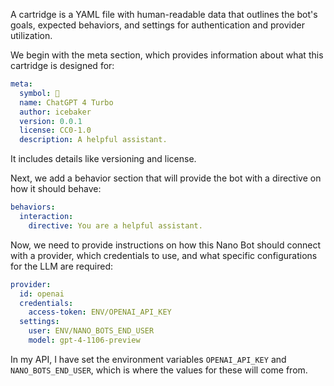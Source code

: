A cartridge is a YAML file with human-readable data that outlines the bot's goals, expected behaviors, and settings for authentication and provider utilization.

We begin with the meta section, which provides information about what this cartridge is designed for:

```yaml
meta:
  symbol: 🤖
  name: ChatGPT 4 Turbo
  author: icebaker
  version: 0.0.1
  license: CC0-1.0
  description: A helpful assistant.
```

It includes details like versioning and license.

Next, we add a behavior section that will provide the bot with a directive on how it should behave:

```yaml
behaviors:
  interaction:
    directive: You are a helpful assistant.
```

Now, we need to provide instructions on how this Nano Bot should connect with a provider, which credentials to use, and what specific configurations for the LLM are required:

```yaml
provider:
  id: openai
  credentials:
    access-token: ENV/OPENAI_API_KEY
  settings:
    user: ENV/NANO_BOTS_END_USER
    model: gpt-4-1106-preview
```

In my API, I have set the environment variables `OPENAI_API_KEY` and `NANO_BOTS_END_USER`, which is where the values for these will come from.
